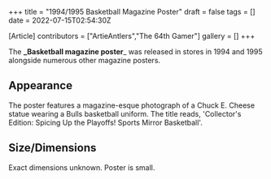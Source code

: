 +++
title = "1994/1995 Basketball Magazine Poster"
draft = false
tags = []
date = 2022-07-15T02:54:30Z

[Article]
contributors = ["ArtieAntlers","The 64th Gamer"]
gallery = []
+++

The **_Basketball magazine poster**_ was released in stores in 1994 and 1995 alongside numerous other magazine posters.

## Appearance ##
The poster features a magazine-esque photograph of a Chuck E. Cheese statue wearing a Bulls basketball uniform. The title reads, 'Collector's Edition: Spicing Up the Playoffs! Sports Mirror Basketball'.

## Size/Dimensions ##
Exact dimensions unknown. Poster is small.